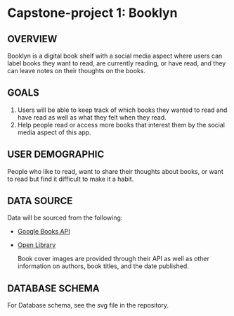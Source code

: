 # Capstone-project 1: Booklyn
## OVERVIEW
Booklyn is a digital book shelf with a social media aspect where users can label books they want to read, are currently reading, or have read, and they can leave notes on their thoughts on the books.
## GOALS
1. Users will be able to keep track of which books they wanted to read and have read as well as what they felt when they read.
2. Help people read or access more books that interest them by the social media aspect of this app.
## USER DEMOGRAPHIC
People who like to read, want to share their thoughts about books, or want to read but find it difficult to make it a habit.
## DATA SOURCE
Data will be sourced from the following:
- [Google Books API](https://developers.google.com/books/docs/v1/getting_started)
- [Open Library](https://openlibrary.org/developers)
    
    Book cover images are provided through their API as well as other information on authors, book titles, and the date published.
    
## DATABASE SCHEMA
For Database schema, see the svg file in the repository.



